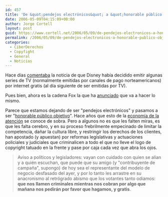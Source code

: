 ```yaml
---
id: 457
title: 'De &quot;pendejos electrónicos&quot; a &quot;honorable público objetivo&quot;'
date: 2006-05-09T04:15:09+00:00
author: Jorge Cortell
layout: post
guid: https://www.cortell.net/2006/05/09/de-pendejos-electronicos-a-honorable-publico-objetivo/
permalink: /2006/05/09/de-pendejos-electronicos-a-honorable-publico-objetivo/
categories:
  - CiberDerechos
  - Copyfight
  - General
  - Noticias
---
```

Hace dí­as [comentaba](https://www.cortell.net/2006/04/11/%c2%a1ya-hemos-ganado/) la noticia de que Disney habí­a decidido emitir algunas series de TV (normalmente emitidas por canales de pago norteamericanos) por internet gratis (al dí­a siguiente de ser emitidas por TV).

Pues bien, ahora es la cadena Fox la que ha [anunciado](https://redherring.com/Article.aspx?a=16510&hed=Fox%20Joins%20TVâ€™s%20Internet%20Rush) que va a hacer lo mismo.

Parece que estamos dejando de ser "pendejos electrónicos" y pasamos a ser "[honorable público objetivo](https://redherring.com/Article.aspx?a=16584&hed=Advertisers%20Change%20Channels)". Hace años que esto de la [economí­a de la atención](https://jamillan.com/celcer.htm) se conoce de sobra. Pero a algunos no es que les falten miras, es que les falta cerebro, y en su proceso frebrilmente empecinado de limitar la competencia, dañar la cultura libre, y restringir los derechos de los clientes, han apostado (y apuestan) por reformas legislativas y actuaciones policiales y judiciales que criminalicen a todo el que no lleve el logo de copyright tatuado en la frente y pase por caja cada vez que abra los ojos.

> Aviso a polí­ticos y legisladores: vayan con cuidado con quien se alí­an y a quién escuchan, que puede que su amigo (y "contribuyente de campaña", supongo) de hoy sea el representante del modelo de negocio desfasado del ayer, y por lo tanto les arrastre en su anacronismo al retrógrado abismo que los votantes tanto odiamos: **que nos llamen criminales mientras nos cobran por algo que mañana nos pedirán por favor que hagamos, y gratis**.